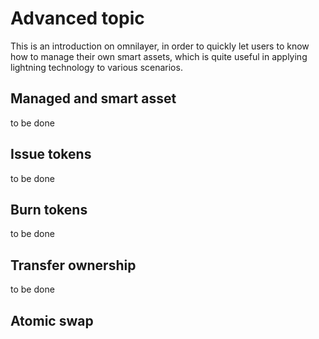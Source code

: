 # Advanced topic

This is an introduction on omnilayer, in order to quickly let users to know how to manage their own smart assets, which is quite useful in applying lightning technology to various scenarios.


## Managed and smart asset

to be done

## Issue tokens

to be done

## Burn tokens

to be done

## Transfer ownership

to be done

## Atomic swap
